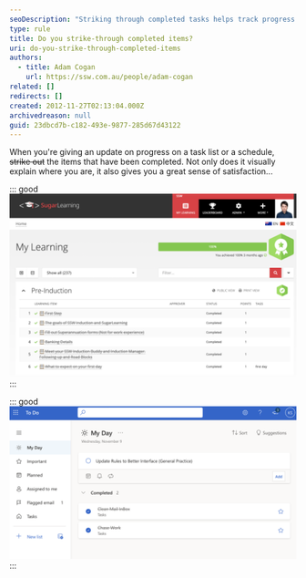 ```yaml
---
seoDescription: "Striking through completed tasks helps track progress and provides a sense of accomplishment."
type: rule
title: Do you strike-through completed items?
uri: do-you-strike-through-completed-items
authors: 
  - title: Adam Cogan
    url: https://ssw.com.au/people/adam-cogan
related: []
redirects: []
created: 2012-11-27T02:13:04.000Z
archivedreason: null
guid: 23dbcd7b-c182-493e-9877-285d67d43122
---
```

When you're giving an update on progress on a task list or a schedule, ~~strike out~~ the items that have been completed. Not only does it visually explain where you are, it also gives you a great sense of satisfaction...

<!--endintro-->

::: good
![Figure: Good example - SugarLearning's completed items are struck-through](sugarlearning-task.png)
:::

::: good
![Figure: Good example - Microsoft Outlook Todo's completed tasks are struck-through](outlook-todo.png)
:::
